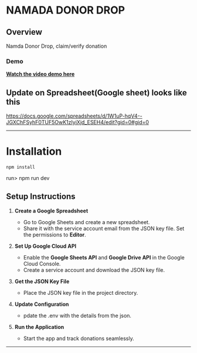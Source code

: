 # NAMADA DONOR DROP

## Overview
Namda Donor Drop, claim/verify donation

### Demo
**[Watch the video demo here](https://vimeo.com/1041464145?share=copy)**

## Update on Spreadsheet(Google sheet) looks like this
https://docs.google.com/spreadsheets/d/1W1uP-hqV4--JGXChFSyhF0TUF5OwK1zIyiXjd_ESEH4/edit?gid=0#gid=0

---
# Installation
`npm install`

run> npm run dev


## Setup Instructions

1. **Create a Google Spreadsheet**  
   - Go to Google Sheets and create a new spreadsheet.  
   - Share it with the service account email from the JSON key file. Set the permissions to **Editor**.

2. **Set Up Google Cloud API**  
   - Enable the **Google Sheets API** and **Google Drive API** in the Google Cloud Console.  
   - Create a service account and download the JSON key file.  

3. **Get the JSON Key File**  
   - Place the JSON key file in the project directory.  

4. **Update Configuration**  
   - pdate the .env with the details from the json.  

5. **Run the Application**  
   - Start the app and track donations seamlessly.  

---





